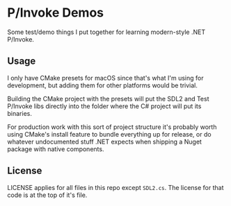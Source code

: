 # P/Invoke Demos

Some test/demo things I put together for learning modern-style .NET P/Invoke.

## Usage

I only have CMake presets for macOS since that's what I'm using for development, but adding them for other platforms would be trivial.

Building the CMake project with the presets will put the SDL2 and Test P/Invoke libs directly into the folder where the C# project will put its binaries. 

For production work with this sort of project structure it's probably worth using CMake's install feature to bundle everything up for release, or do whatever undocumented stuff .NET expects when shipping a Nuget package with native components.

## License

LICENSE applies for all files in this repo except `SDL2.cs`. The license for that code is at the top of it's file.
